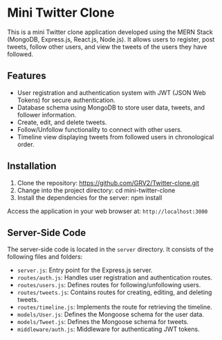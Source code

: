 # Mini Twitter Clone

This is a mini Twitter clone application developed using the MERN Stack (MongoDB, Express.js, React.js, Node.js). It allows users to register, post tweets, follow other users, and view the tweets of the users they have followed.

## Features

- User registration and authentication system with JWT (JSON Web Tokens) for secure authentication.
- Database schema using MongoDB to store user data, tweets, and follower information.
- Create, edit, and delete tweets.
- Follow/Unfollow functionality to connect with other users.
- Timeline view displaying tweets from followed users in chronological order.

## Installation

1. Clone the repository:
https://github.com/GRV2/Twitter-clone.git
2. Change into the project directory:
cd mini-twitter-clone
3. Install the dependencies for the server:
npm install

Access the application in your web browser at: `http://localhost:3000`

## Server-Side Code

The server-side code is located in the `server` directory. It consists of the following files and folders:

- `server.js`: Entry point for the Express.js server.
- `routes/auth.js`: Handles user registration and authentication routes.
- `routes/users.js`: Defines routes for following/unfollowing users.
- `routes/tweets.js`: Contains routes for creating, editing, and deleting tweets.
- `routes/timeline.js`: Implements the route for retrieving the timeline.
- `models/User.js`: Defines the Mongoose schema for the user data.
- `models/Tweet.js`: Defines the Mongoose schema for tweets.
- `middleware/auth.js`: Middleware for authenticating JWT tokens.

